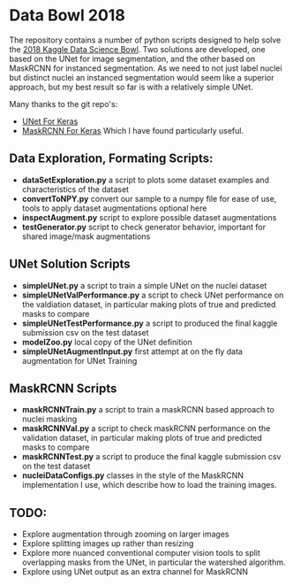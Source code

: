 # Data Bowl 2018
The repository contains a number of python scripts designed to help solve the [2018 Kaggle Data Science Bowl](https://www.kaggle.com/c/data-science-bowl-2018). Two solutions are developed, one based on the UNet for image segmentation, and the other based on MaskRCNN for instanced segmentation. As we need to not just label nuclei but distinct nuclei an instanced segmentation would seem like a superior approach, but my best result so far is with a relatively simple UNet.

Many thanks to the git repo's:
- [UNet For Keras](https://github.com/zizhaozhang/unet-tensorflow-keras)
- [MaskRCNN For Keras](https://github.com/matterport/Mask_RCNN)
Which I have found particularly useful.

## Data Exploration, Formating Scripts:
- **dataSetExploration.py** a script to plots some dataset examples and characteristics of the dataset
- **convertToNPY.py** convert our sample to a numpy file for ease of use, tools to apply dataset augmentations optional here
- **inspectAugment.py** script to explore possible dataset augmentations
- **testGenerator.py** script to check generator behavior, important for shared image/mask augmentations

## UNet Solution Scripts
- **simpleUNet.py** a script to train a simple UNet on the nuclei dataset
- **simpleUNetValPerformance.py** a script to check UNet performance on the valdiation dataset, in particular making plots of true and predicted masks to compare
- **simpleUNetTestPerformance.py** a script to produced the final kaggle submission csv on the test dataset
- **modelZoo.py** local copy of the UNet definition
- **simpleUNetAugmentInput.py** first attempt at on the fly data augmentation for UNet Training

## MaskRCNN Scripts
- **maskRCNNTrain.py** a script to train a maskRCNN based approach to nuclei masking
- **maskRCNNVal.py** a script to check maskRCNN performance on the validation dataset, in particular making plots of true and predicted masks to compare
- **maskRCNNTest.py** a script to produce the final kaggle submission csv on the test dataset
- **nucleiDataConfigs.py** classes in the style of the MaskRCNN implementation I use, which describe how to load the training images.

## TODO:
- Explore augmentation through zooming on larger images
- Explore splitting images up rather than resizing
- Explore more nuanced conventional computer vision tools to split overlapping masks from the UNet, in particular the watershed algorithm.
- Explore using UNet output as an extra channel for MaskRCNN

